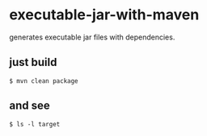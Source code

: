 executable-jar-with-maven
=========================
generates executable jar files with dependencies.
## just build
~~~
$ mvn clean package
~~~
## and see
~~~
$ ls -l target
~~~
